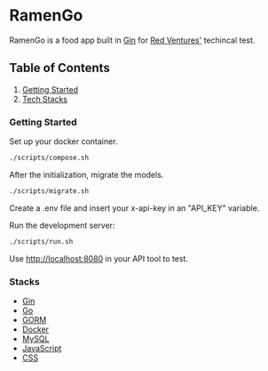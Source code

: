 # RamenGo
RamenGo is a food app built in [Gin](https://github.com/gin-gonic/gin) for [Red Ventures'](https://redventures.com.br/) techincal test.

## Table of Contents

1. [Getting Started](#start)
2. [Tech Stacks](#stacks)

### <a name="start">Getting Started</a>

Set up your docker container.

```bash
./scripts/compose.sh
```
After the initialization, migrate the models.

```bash
./scripts/migrate.sh
```

Create a .env file and insert your x-api-key in an "API_KEY" variable.

Run the development server:

```bash
./scripts/run.sh
```

Use [http://localhost:8080](http://localhost:8080) in your API tool to test.

### <a name="stacks">Stacks</a>

- [Gin](https://github.com/gin-gonic/gin)
- [Go](https://go.dev/)
- [GORM](https://gorm.io/index.html/)
- [Docker](https://www.docker.com/)
- [MySQL](https://www.mysql.com/)
- [JavaScript](https://www.javascript.com/)
- [CSS](https://developer.mozilla.org/en-US/docs/Web/CSS)